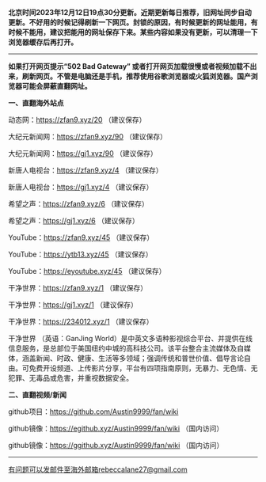 **北京时间2023年12月12日19点30分更新。近期更新每日推荐，旧网址同步自动更新。不好用的时候记得刷新一下网页。封锁的原因，有时候更新的网址能用，有时候不能用，建议把能用的网址保存下来。某些内容如果没有更新，可以清理一下浏览器缓存后再打开。**

***

**如果打开网页提示“502 Bad Gateway” 或者打开网页加载很慢或者视频加载不出来，刷新网页。不管是电脑还是手机，推荐使用谷歌浏览器或火狐浏览器。国产浏览器可能会屏蔽直翻网址。**

**一、直翻海外站点**

动态网：https://zfan9.xyz/20 （建议保存）

大纪元新闻网：https://zfan9.xyz/90 （建议保存）

大纪元新闻网：https://gj1.xyz/90 （建议保存）

新唐人电视台：https://zfan9.xyz/4 （建议保存）

新唐人电视台：https://gj1.xyz/4 （建议保存）

希望之声：https://zfan9.xyz/6 （建议保存）

希望之声：https://gj1.xyz/6 （建议保存）

YouTube：https://zfan9.xyz/45 （建议保存）

YouTube：https://ytb13.xyz/45 （建议保存）

YouTube：https://eyoutube.xyz/45 （建议保存）

干净世界：https://zfan9.xyz/1 （建议保存）

干净世界：https://gj1.xyz/1 （建议保存）

干净世界：https://234012.xyz/1 （建议保存）

干净世界 （英语：GanJing World）是中英文多语种影视综合平台、并提供在线信息服务，是总部位于美国纽约中城的高科技公司。该平台整合主流媒体及自媒体，涵盖新闻、时政、健康、生活等多领域；强调传统和普世价值、倡导言论自由。可免费开设频道、上传影片分享，平台有四项指南原则，无暴力、无色情、无犯罪、无毒品或危害，并重视数据安全。

**二、直翻视频/新闻**

github项目：https://github.com/Austin9999/fan/wiki

github镜像：https://egithub.xyz/Austin9999/fan/wiki （国内访问）

github镜像：https://ggithub.xyz/Austin9999/fan/wiki （国内访问）

***


有问题可以发邮件至海外邮箱rebeccalane27@gmail.com

